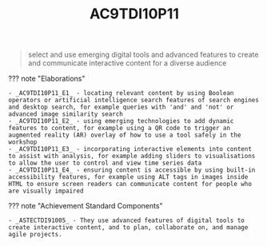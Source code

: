 ﻿---
backlinks:
- title: DIG101A-2024
  url: /sense/Teaching/Implementation/2024/DIG101A/dig101a-2024.html
- title: Learning Areas
  url: /sense/Teaching/Curriculum/v9/v9-learning-areas.html
tags: australian-curriculum
title: AC9TDI10P11
type: note
---
> select and use emerging digital tools and advanced features to create and communicate interactive content for a diverse audience

??? note "Elaborations"

	- _AC9TDI10P11_E1_ - locating relevant content by using Boolean operators or artificial intelligence search features of search engines and desktop search, for example queries with 'and' and 'not' or advanced image similarity search
	- _AC9TDI10P11_E2_ - using emerging technologies to add dynamic features to content, for example using a QR code to trigger an augmented reality (AR) overlay of how to use a tool safely in the workshop
	- _AC9TDI10P11_E3_ - incorporating interactive elements into content to assist with analysis, for example adding sliders to visualisations to allow the user to control and view time series data
	- _AC9TDI10P11_E4_ - ensuring content is accessible by using built-in accessibility features, for example using ALT tags in images inside HTML to ensure screen readers can communicate content for people who are visually impaired
??? note "Achievement Standard Components"

	- _ASTECTDI91005_ - They use advanced features of digital tools to create interactive content, and to plan, collaborate on, and manage agile projects.